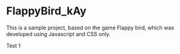 # FlappyBird_kAy

This is a sample project, based on the game Flappy bird, which was developed using Javascript and CSS only. 

Test 1
